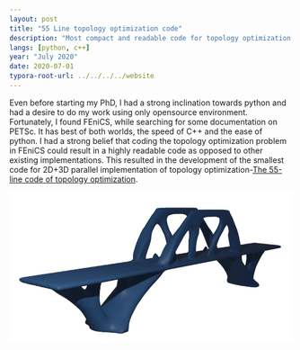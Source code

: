 ```yaml
---
layout: post
title: "55 Line topology optimization code"
description: "Most compact and readable code for topology optimization."
langs: [python, c++]
year: "July 2020"
date: 2020-07-01
typora-root-url: ../../../../website
---
```


Even before starting my PhD, I had a strong inclination towards python and had a desire to do my work using only opensource environment. Fortunately, I found FEniCS, while searching for some documentation on PETSc. It has best of both worlds, the speed of C++ and the ease of python. I had a strong belief that coding the topology optimization problem in FEniCS could result in a highly readable code as opposed to other existing implementations. This resulted in the development of the smallest code for 2D+3D parallel implementation of topology optimization-[The 55-line code of topology optimization](https://www.researchgate.net/publication/347300347_A_55-line_code_for_large-scale_parallel_topology_optimization_in_2D_and_3D). 

![55line](/assets/images/55line.png)

